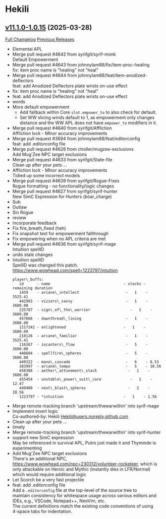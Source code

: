 # Hekili

## [v11.1.0-1.0.15](https://github.com/Hekili/hekili/tree/v11.1.0-1.0.15) (2025-03-28)
[Full Changelog](https://github.com/Hekili/hekili/compare/v11.1.0-1.0.14...v11.1.0-1.0.15) [Previous Releases](https://github.com/Hekili/hekili/releases)

- Elemental APL  
- Merge pull request #4642 from syrifgit/syrif-monk  
    Default Empowerment  
- Merge pull request #4643 from johnnylam88/fix/item-proc-healing  
    fix: item proc name is "healing" not "heal"  
- Merge pull request #4644 from johnnylam88/feat/item-anodized-deflectors  
    feat: add Anodized Deflectors plate wrists on-use effect  
- fix: item proc name is "healing" not "heal"  
- feat: add Anodized Deflectors plate wrists on-use effect  
- words  
- More default empowerment  
    - Add fallback within Core `slot.empower_to` to also check for default.  
    - Set WW slicing winds default to 1, as empowerment only changes distance and the WW APL does not have `empower_to` modifiers in it.  
- Merge pull request #4640 from syrifgit/Affliction  
    Affliction lock - MInor accuracy improvements  
- Merge pull request #3694 from johnnylam88/feat/editorconfig  
    feat: add .editorconfig file  
- Merge pull request #4626 from ctroller/mugzee-exclusions  
    Add Mug'Zee NPC target exclusions  
- Merge pull request #4633 from syrifgit/State-file  
    Clean up after your pets ...  
- Affliction lock - MInor accuracy improvements  
    Tidied up some incorrect models  
- Merge pull request #4639 from syrifgit/Rogue-Fixes  
    Rogue formatting - no functionality/logic changes  
- Merge pull request #4627 from syrifgit/syrif-hunter  
    New SimC Expression for Hunters (boar\_charge)  
- Sub  
- Outlaw  
- Sin Rogue  
- review  
- incorporate feedback  
- Fix fire\_breath\_fixed (heh)  
- Fix snapshot text for empowerment fallthrough  
- Fix empowering when no APL criteria are met  
- Merge pull request #4636 from syrifgit/syrif-mage  
    Intuition spellID  
- undo stale changes  
- Intuition spellID  
    SpellID was changed this patch.  
    https://www.wowhead.com/spell=1223797/intuition  
    ```  
    player\_buffs:  
       id      - name                                 - stacks - remaining duration  
       1459    - arcane\_intellect                     -   1    - 3525.41  
       442983  - viziers\_savvy                        -   1    - 3600.00  
       225787  - sign\_of\_the\_warrior                  -   1    - 3600.00  
       457666  - dawnthread\_lining                    -   1    - 3600.00  
       1217242 - enlightened                          -   1    - 3600.00  
       210126  - arcane\_familiar                      -   1    - 3525.41  
       116267  - incanters\_flow                       -   5    - 3600.00  
       448604  - spellfire\_spheres                    -   5    - 3600.00  
       449322  - mana\_cascade                         -   6    - 8.53  
       383997  - arcane\_tempo                         -   5    - 10.56  
       458388  - aether\_attunement\_stack              -   1    - 3600.00  
       455454  - unstable\_power\_suit\_core             -   1    - 12.47  
       449400  - next\_blast\_spheres                   -   2    - 28.56  
       1223797 - *intuition                           -   1    - 1.56  
    ```  
- Merge remote-tracking branch 'upstream/thewarwithin' into syrif-mage  
- Implement invert logic  
    Co-authored-by: Hekili <Hekili@users.noreply.github.com>  
- Clean up after your pets ...  
- timely  
- Merge remote-tracking branch 'upstream/thewarwithin' into syrif-hunter  
- support new SimC expression  
    May be referenced in survival APL, Putro just made it and Thyminde is experimenting  
- Add Mug'Zee NPC target exclusions  
    There's an additional NPC, https://www.wowhead.com/npc=230312/volunteer-rocketeer, which is only attackable on Heroic and Mythic (instantly dies in LFR/Normal) which would require additional logic  
- Let Scorch be a very fast projectile  
- feat: add .editorconfig file  
    Add a `.editorconfig` file at the top-level of the source tree to  
    maintain consistency for whitespace usage across various editors and  
    IDEs, e.g., VSCode, Notepad++, NeoVim, etc.  
    The current definitions match the existing code conventions of using  
    4-space tabs for indentation.  

